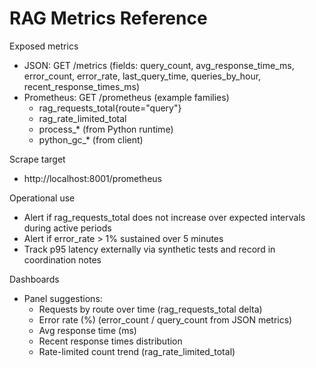 # RAG Metrics Reference

Exposed metrics
- JSON: GET /metrics (fields: query_count, avg_response_time_ms, error_count, error_rate, last_query_time, queries_by_hour, recent_response_times_ms)
- Prometheus: GET /prometheus (example families)
  - rag_requests_total{route="query"}
  - rag_rate_limited_total
  - process_* (from Python runtime)
  - python_gc_* (from client)

Scrape target
- http://localhost:8001/prometheus

Operational use
- Alert if rag_requests_total does not increase over expected intervals during active periods
- Alert if error_rate > 1% sustained over 5 minutes
- Track p95 latency externally via synthetic tests and record in coordination notes

Dashboards
- Panel suggestions:
  - Requests by route over time (rag_requests_total delta)
  - Error rate (%) (error_count / query_count from JSON metrics)
  - Avg response time (ms)
  - Recent response times distribution
  - Rate-limited count trend (rag_rate_limited_total)
